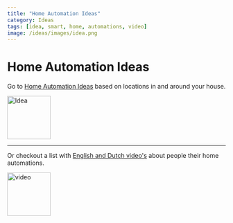 ```yaml
---
title: "Home Automation Ideas"
category: Ideas
tags: [idea, smart, home, automations, video]
image: /ideas/images/idea.png
---
```

# Home Automation Ideas 

Go to [Home Automation Ideas](home_automation_ideas) based on locations in and around your house.

<a href="home_automation_ideas">
<img src="images/idea.png" alt="Idea" height="100px"/>
</a>

<hr>

Or checkout a list with [English and Dutch video's](home_automation_videos) about people their home automations.

<a href="home_automation_videos">
<img src="images/video.png" alt="video" height="100px">
</a>
